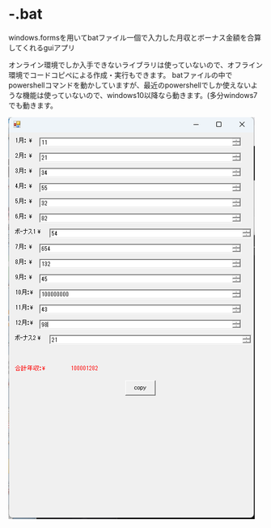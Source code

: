 # -.bat
windows.formsを用いてbatファイル一個で入力した月収とボーナス金額を合算してくれるguiアプリ

オンライン環境でしか入手できないライブラリは使っていないので、オフライン環境でコードコピペによる作成・実行もできます。
batファイルの中でpowershellコマンドを動かしていますが、最近のpowershellでしか使えないような機能は使っていないので、windows10以降なら動きます。(多分windows7でも動きます。


![外観](resource/外観.png)
